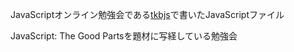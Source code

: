 JavaScriptオンライン勉強会である[tkbjs][]で書いたJavaScriptファイル

JavaScript: The Good Partsを題材に写経している勉強会

[tkbjs]:http://lingr.com/room/tkbjs